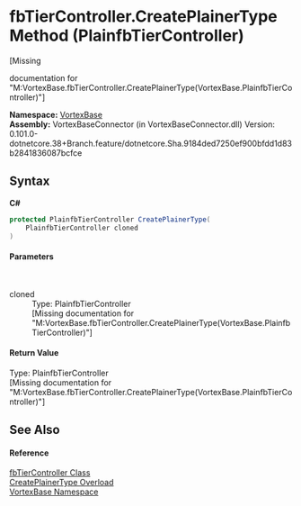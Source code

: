# fbTierController.CreatePlainerType Method (PlainfbTierController)
 

\[Missing <summary> documentation for "M:VortexBase.fbTierController.CreatePlainerType(VortexBase.PlainfbTierController)"\]

**Namespace:**&nbsp;<a href="N_VortexBase.md">VortexBase</a><br />**Assembly:**&nbsp;VortexBaseConnector (in VortexBaseConnector.dll) Version: 0.101.0-dotnetcore.38+Branch.feature/dotnetcore.Sha.9184ded7250ef900bfdd1d83b2841836087bcfce

## Syntax

**C#**<br />
``` C#
protected PlainfbTierController CreatePlainerType(
	PlainfbTierController cloned
)
```


#### Parameters
&nbsp;<dl><dt>cloned</dt><dd>Type: PlainfbTierController<br />\[Missing <param name="cloned"/> documentation for "M:VortexBase.fbTierController.CreatePlainerType(VortexBase.PlainfbTierController)"\]</dd></dl>

#### Return Value
Type: PlainfbTierController<br />\[Missing <returns> documentation for "M:VortexBase.fbTierController.CreatePlainerType(VortexBase.PlainfbTierController)"\]

## See Also


#### Reference
<a href="T_VortexBase_fbTierController.md">fbTierController Class</a><br /><a href="Overload_VortexBase_fbTierController_CreatePlainerType.md">CreatePlainerType Overload</a><br /><a href="N_VortexBase.md">VortexBase Namespace</a><br />